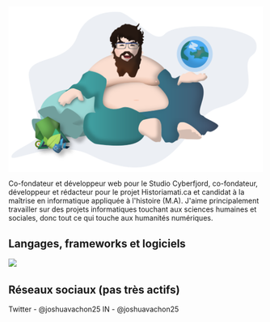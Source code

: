 <img align="center" src="/assets/shudai_anim.svg" />

Co-fondateur et développeur web pour le Studio Cyberfjord, co-fondateur, développeur et rédacteur pour le projet Historiamati.ca et candidat à la maîtrise en informatique appliquée à l'histoire (M.A). J'aime principalement travailler sur des projets informatiques touchant aux sciences humaines et sociales, donc tout ce qui touche aux humanités numériques. 

## Langages, frameworks et logiciels

<a href="#" style="cursor: default;">
<img src="https://img.shields.io/badge/-HTML_5-informational?style=flat&logo=html5&logoColor=white&color=2bbc8a" />
</a>


## Réseaux sociaux (pas très actifs)
Twitter - @joshuavachon25
IN - @joshuavachon25
